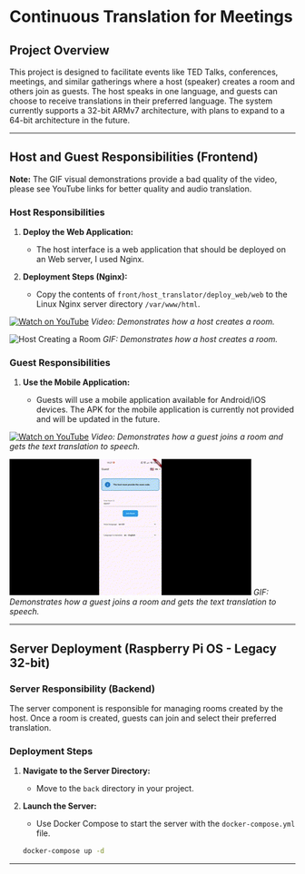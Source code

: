 # Continuous Translation for Meetings

## Project Overview

This project is designed to facilitate events like TED Talks, conferences, meetings, and similar gatherings where a host (speaker) creates a room and others join as guests. The host speaks in one language, and guests can choose to receive translations in their preferred language. The system currently supports a 32-bit ARMv7 architecture, with plans to expand to a 64-bit architecture in the future.

---

## Host and Guest Responsibilities (Frontend)

**Note:** The GIF visual demonstrations provide a bad quality of the video, please see YouTube links for better quality and audio translation.

### Host Responsibilities

1. **Deploy the Web Application:**

    - The host interface is a web application that should be deployed on an Web server, I used Nginx.

2. **Deployment Steps (Nginx):**

    - Copy the contents of `front/host_translator/deploy_web/web` to the Linux Nginx server directory `/var/www/html`.

[![Watch on YouTube](https://img.youtube.com/vi/ODbYDyy6c2k/maxresdefault.jpg)](https://youtu.be/RgRMhfmq0Ew)
_Video: Demonstrates how a host creates a room._

![Host Creating a Room](./docs/host_gif.gif)
_GIF: Demonstrates how a host creates a room._

### Guest Responsibilities

1. **Use the Mobile Application:**

    - Guests will use a mobile application available for Android/iOS devices. The APK for the mobile application is currently not provided and will be updated in the future.

[![Watch on YouTube](https://img.youtube.com/vi/ODbYDyy6c2k/maxresdefault.jpg)](https://youtu.be/ODbYDyy6c2k)
_Video: Demonstrates how a guest joins a room and gets the text translation to speech._

![Guest Joining a Room](./docs/guest_gif.gif)
_GIF: Demonstrates how a guest joins a room and gets the text translation to speech._

---

## Server Deployment (Raspberry Pi OS - Legacy 32-bit)

### Server Responsibility (Backend)

The server component is responsible for managing rooms created by the host. Once a room is created, guests can join and select their preferred translation.

### Deployment Steps

1. **Navigate to the Server Directory:**

    - Move to the `back` directory in your project.

2. **Launch the Server:**

    - Use Docker Compose to start the server with the `docker-compose.yml` file.

    ```bash
    docker-compose up -d
    ```

---
